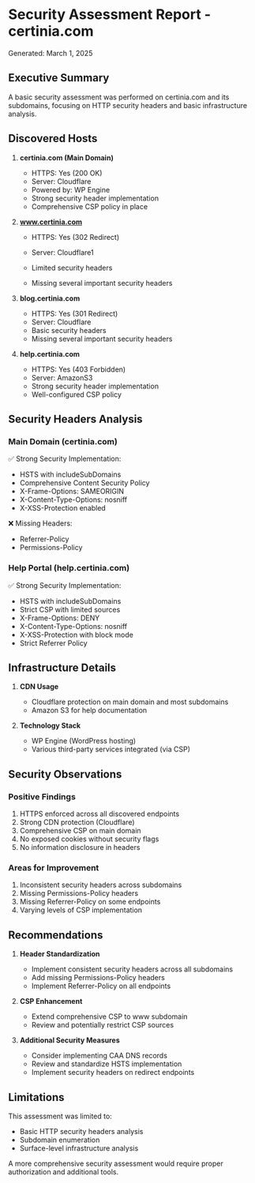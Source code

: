 # Security Assessment Report - certinia.com
Generated: March 1, 2025

## Executive Summary

A basic security assessment was performed on certinia.com and its subdomains, focusing on HTTP security headers and basic infrastructure analysis.

## Discovered Hosts

1. **certinia.com (Main Domain)**
   - HTTPS: Yes (200 OK)
   - Server: Cloudflare
   - Powered by: WP Engine
   - Strong security header implementation
   - Comprehensive CSP policy in place

2. **www.certinia.com**
   - HTTPS: Yes (302 Redirect)
   - Server: Cloudflare1
   
   - Limited security headers
   - Missing several important security headers

3. **blog.certinia.com**
   - HTTPS: Yes (301 Redirect)
   - Server: Cloudflare
   - Basic security headers
   - Missing several important security headers

4. **help.certinia.com**
   - HTTPS: Yes (403 Forbidden)
   - Server: AmazonS3
   - Strong security header implementation
   - Well-configured CSP policy

## Security Headers Analysis

### Main Domain (certinia.com)
✅ Strong Security Implementation:
- HSTS with includeSubDomains
- Comprehensive Content Security Policy
- X-Frame-Options: SAMEORIGIN
- X-Content-Type-Options: nosniff
- X-XSS-Protection enabled

❌ Missing Headers:
- Referrer-Policy
- Permissions-Policy

### Help Portal (help.certinia.com)
✅ Strong Security Implementation:
- HSTS with includeSubDomains
- Strict CSP with limited sources
- X-Frame-Options: DENY
- X-Content-Type-Options: nosniff
- X-XSS-Protection with block mode
- Strict Referrer Policy

## Infrastructure Details

1. **CDN Usage**
   - Cloudflare protection on main domain and most subdomains
   - Amazon S3 for help documentation

2. **Technology Stack**
   - WP Engine (WordPress hosting)
   - Various third-party services integrated (via CSP)

## Security Observations

### Positive Findings
1. HTTPS enforced across all discovered endpoints
2. Strong CDN protection (Cloudflare)
3. Comprehensive CSP on main domain
4. No exposed cookies without security flags
5. No information disclosure in headers

### Areas for Improvement
1. Inconsistent security headers across subdomains
2. Missing Permissions-Policy headers
3. Missing Referrer-Policy on some endpoints
4. Varying levels of CSP implementation

## Recommendations

1. **Header Standardization**
   - Implement consistent security headers across all subdomains
   - Add missing Permissions-Policy headers
   - Implement Referrer-Policy on all endpoints

2. **CSP Enhancement**
   - Extend comprehensive CSP to www subdomain
   - Review and potentially restrict CSP sources

3. **Additional Security Measures**
   - Consider implementing CAA DNS records
   - Review and standardize HSTS implementation
   - Implement security headers on redirect endpoints

## Limitations

This assessment was limited to:
- Basic HTTP security headers analysis
- Subdomain enumeration
- Surface-level infrastructure analysis

A more comprehensive security assessment would require proper authorization and additional tools.
